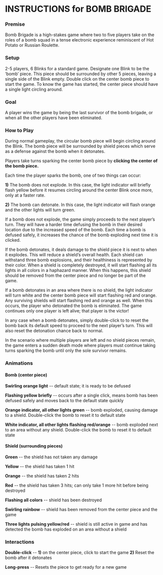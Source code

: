 # INSTRUCTIONS for BOMB BRIGADE 

### Premise 

Bomb Brigade is a high-stakes game where two to five players take on the roles of a bomb squad in a tense electronic experience reminiscent of Hot Potato or Russian Roulette. 

### Setup

2-5 players, 6 Blinks for a standard game. Designate one Blink to be the ‘bomb’ piece. This piece should be surrounded by other 5 pieces, leaving a single side of the Blink empty. Double click on the center bomb piece to start the game. To know the game has started, the center piece should have a single light circling around. 

### Goal

A player wins the game by being the last survivor of the bomb brigade, or when all the other players have been eliminated.

### How to Play

During normal gameplay, the circular bomb piece will begin circling around the Blink. The bomb piece will be surrounded by shield pieces which serve as a defense against the bomb when it detonates. 

Players take turns sparking the center bomb piece by **clicking the center of the bomb piece.**

Each time the player sparks the bomb, one of two things can occur: 

**1)** The bomb does not explode. In this case, the light indicator will briefly flash yellow before it resumes circling around the center Blink once more, only at a faster rate. 

**2)** The bomb can detonate. In this case, the light indicator will flash orange and the other lights will turn green. 

If a bomb does not explode, the game simply proceeds to the next player’s turn. They will have a harder time defusing the bomb in their desired location due to the increased speed of the bomb. Each time a bomb is defused safely, it increases the chance of the bomb exploding next time it is clicked. 

If the bomb detonates, it deals damage to the shield piece it is next to when it explodes. This will reduce a shield’s overall health. Each shield can withstand three bomb explosions, and their healthiness is represented by their color. When a shield is completely destroyed, it will start flashing all its lights in all colors in a haphazard manner. When this happens, this shield should be removed from the center piece and no longer be part of the game. 

If a bomb detonates in an area where there is no shield, the light indicator will turn white and the center bomb piece will start flashing red and orange. Any surviving shields will start flashing red and orange as well. When this occurs, the player who detonated the bomb is eliminated. The game continues only one player is left alive; that player is the victor! 

In any case when a bomb detonates, simply double-click to to reset the bomb back its default speed to proceed to the next player’s turn. This will also reset the detonation chance back to normal. 

In the scenario where multiple players are left and no shield pieces remain, the game enters a sudden death mode where players must continue taking turns sparking the bomb until only the sole survivor remains. 

### Animations

#### Bomb  (center piece) 

**Swirling orange light** -- default state; it is ready to be defused

**Flashing yellow briefly** -- occurs after a single click, means bomb has been defused safely and moves back to the default state quickly

**Orange indicator, all other lights green** -- bomb exploded, causing damage to a shield. Double-click the bomb to reset it to default state

**White indicator, all other lights flashing red/orange** -- bomb exploded next to an area without any shield. Double-click the bomb to reset it to default state

#### Shield (surrounding pieces) 

**Green** -- the shield has not taken any damage

**Yellow** -- the shield has taken 1 hit

**Orange** -- the shield has taken 2 hits

**Red** -- the shield has taken 3 hits; can only take 1 more hit before being destroyed

**Flashing all colors** -- shield has been destroyed

**Swirling rainbow** -- shield has been removed from the center piece and the game

**Three lights pulsing yellow/red** -- shield is still active in game and has detected the bomb has exploded on an area without a shield 

### Interactions

**Double-click** -- **1)** on the center piece, click to start the game **2)** Reset the bomb after it detonates

**Long-press** -- Resets the piece to get ready for a new game 

